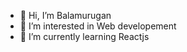- 👋 Hi, I’m Balamurugan
- 👀 I’m interested in Web developement
- 🌱 I’m currently learning Reactjs

<!---
rithickbala/rithickbala is a ✨ special ✨ repository because its `README.md` (this file) appears on your GitHub profile.
You can click the Preview link to take a look at your changes.
--->
